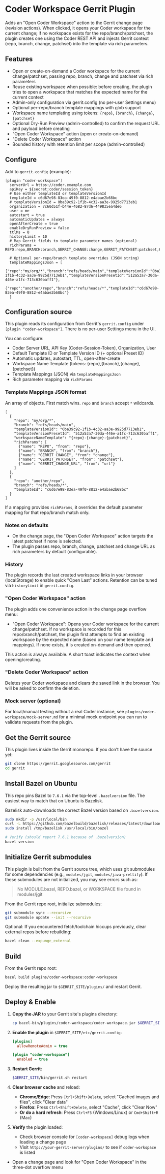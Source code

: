# Coder Workspace Gerrit Plugin

Adds an "Open Coder Workspace" action to the Gerrit change page (revision actions).
When clicked, it opens your Coder workspace for the current change; if no workspace
exists for the repo/branch/patchset, the plugin creates one using the Coder REST API
and injects Gerrit context (repo, branch, change, patchset) into the template via
rich parameters.

## Features

- Open or create-on-demand a Coder workspace for the current change/patchset, passing repo, branch, change and patchset via rich parameters
- Reuse existing workspace when possible: before creating, the plugin tries to open a workspace that matches the expected name for the current context
- Admin-only configuration via gerrit.config (no per-user Settings menu)
- Optional per-repo/branch template mappings with glob support
- Workspace name templating using tokens: `{repo}`, `{branch}`, `{change}`, `{patchset}`
- Optional Dry-Run Preview (admin-controlled) to confirm the request URL and payload before creating
- "Open Coder Workspace" action (open or create-on-demand)
- "Delete Coder Workspace" action
- Bounded history with retention limit per scope (admin-controlled)

## Configure

Add to `gerrit.config` (example):

```
[plugin "coder-workspace"]
  serverUrl = https://coder.example.com
  apiKey = ${secret:coder/session_token}
  # Use either templateId or templateVersionId
  templateId = c6d67e98-83ea-49f0-8812-e4abae2b68bc
  # templateVersionId = 0ba39c92-1f1b-4c32-aa3e-9925d7713eb1
  organization = 7c60d51f-b44e-4682-87d6-449835ea4de6
  user = me
  autostart = true
  automaticUpdates = always
  openAfterCreate = true
  enableDryRunPreview = false
  ttlMs = 0
  historyLimit = 10
  # Map Gerrit fields to template parameter names (optional)
  richParams = REPO:repo,BRANCH:branch,GERRIT_CHANGE:change,GERRIT_PATCHSET:patchset,GERRIT_CHANGE_URL:url

  # Optional per-repo/branch template overrides (JSON string)
  templateMappingsJson = [
    {"repo":"my/org/*","branch":"refs/heads/main","templateVersionId":"0ba39c92-1f1b-4c32-aa3e-9925d7713eb1","templateVersionPresetId":"512a53a7-30da-446e-a1fc-713c630baff1"},
    {"repo":"another/repo","branch":"refs/heads/*","templateId":"c6d67e98-83ea-49f0-8812-e4abae2b68bc"}
  ]
```

## Configuration source

This plugin reads its configuration from Gerrit's `gerrit.config` under `[plugin "coder-workspace"]`.
There is no per-user Settings menu in the UI.

You can configure:
- Coder Server URL, API Key (Coder-Session-Token), Organization, User
- Default Template ID or Template Version ID (+ optional Preset ID)
- Automatic updates, autostart, TTL, open-after-create
- Workspace Name Template (tokens: {repo},{branch},{change},{patchset})
- Template Mappings (JSON) via `templateMappingsJson`
- Rich parameter mapping via `richParams`

### Template Mappings JSON format

An array of objects. First match wins. `repo` and `branch` accept `*` wildcards.

```
[
  {
    "repo": "my/org/*",
    "branch": "refs/heads/main",
    "templateVersionId": "0ba39c92-1f1b-4c32-aa3e-9925d7713eb1",
    "templateVersionPresetId": "512a53a7-30da-446e-a1fc-713c630baff1",
    "workspaceNameTemplate": "{repo}-{change}-{patchset}",
    "richParams": [
      {"name": "REPO", "from": "repo"},
      {"name": "BRANCH", "from": "branch"},
      {"name": "GERRIT_CHANGE", "from": "change"},
      {"name": "GERRIT_PATCHSET", "from": "patchset"},
      {"name": "GERRIT_CHANGE_URL", "from": "url"}
    ]
  },
  {
    "repo": "another/repo",
    "branch": "refs/heads/*",
    "templateId": "c6d67e98-83ea-49f0-8812-e4abae2b68bc"
  }
]
```

If a mapping provides `richParams`, it overrides the default parameter mapping for that repo/branch match only.

### Notes on defaults

- On the change page, the "Open Coder Workspace" action targets the latest patchset if none is selected.
- The plugin passes repo, branch, change, patchset and change URL as rich parameters by default (configurable).

### History

The plugin records the last created workspace links in your browser (localStorage) to enable quick "Open Last" actions. Retention can be tuned via `historyLimit` in `gerrit.config`.

### "Open Coder Workspace" action

The plugin adds one convenience action in the change page overflow menu:

- "Open Coder Workspace": Opens your Coder workspace for the current change/patchset. If no workspace is recorded for this repo/branch/patchset, the plugin first attempts to find an existing workspace by the expected name (based on your name template and mappings). If none exists, it is created on-demand and then opened.

This action is always available. A short toast indicates the context when opening/creating.

### "Delete Coder Workspace" action

Deletes your Coder workspace and clears the saved link in the browser. You will be asked to confirm the deletion.

### Mock server (optional)

For local/manual testing without a real Coder instance, see `plugins/coder-workspace/mock-server.md` for a minimal mock endpoint you can run to validate requests from the plugin.

## Get the Gerrit source

This plugin lives inside the Gerrit monorepo. If you don’t have the source yet:

```bash
git clone https://gerrit.googlesource.com/gerrit
cd gerrit
```

## Install Bazel on Ubuntu

This repo pins Bazel to `7.6.1` via the top-level `.bazelversion` file. The easiest way to match that on Ubuntu is Bazelisk.

Bazelisk auto-downloads the correct Bazel version based on `.bazelversion`.

```bash
sudo mkdir -p /usr/local/bin
curl -L https://github.com/bazelbuild/bazelisk/releases/latest/download/bazelisk-linux-amd64 -o /tmp/bazelisk
sudo install /tmp/bazelisk /usr/local/bin/bazel

# Verify (should report 7.6.1 because of .bazelversion)
bazel version
```

## Initialize Gerrit submodules

This plugin is built from the Gerrit source tree, which uses git submodules for some dependencies (e.g., `modules/jgit`, `modules/java-prettify`). If these submodules are not initialized, you may see errors such as:

> No MODULE.bazel, REPO.bazel, or WORKSPACE file found in modules/jgit

From the Gerrit repo root, initialize submodules:

```bash
git submodule sync --recursive
git submodule update --init --recursive
```

Optional: If you encountered fetch/toolchain hiccups previously, clear external repos before rebuilding:

```bash
bazel clean --expunge_external
```

## Build

From the Gerrit repo root:

```bash
bazel build plugins/coder-workspace:coder-workspace
```

Deploy the resulting jar to `$GERRIT_SITE/plugins/` and restart Gerrit.

## Deploy & Enable

1. **Copy the JAR** to your Gerrit site's plugins directory:
   ```bash
   cp bazel-bin/plugins/coder-workspace/coder-workspace.jar $GERRIT_SITE/plugins/
   ```

2. **Enable the plugin** in `$GERRIT_SITE/etc/gerrit.config`:
   ```ini
   [plugins]
     allowRemoteAdmin = true

   [plugin "coder-workspace"]
     enabled = true
   ```

3. **Restart Gerrit**:
   ```bash
   $GERRIT_SITE/bin/gerrit.sh restart
   ```

4. **Clear browser cache** and reload:
   - **Chrome/Edge**: Press `Ctrl+Shift+Delete`, select "Cached images and files", click "Clear data"
   - **Firefox**: Press `Ctrl+Shift+Delete`, select "Cache", click "Clear Now"
   - **Or do a hard refresh**: Press `Ctrl+F5` (Windows/Linux) or `Cmd+Shift+R` (Mac)

5. **Verify** the plugin loaded:
   - Check browser console for `[coder-workspace]` debug logs when loading a change page
   - Visit `http://your-gerrit-server/plugins/` to see if `coder-workspace` is listed
  - Open a change page and look for "Open Coder Workspace" in the three-dot overflow menu

